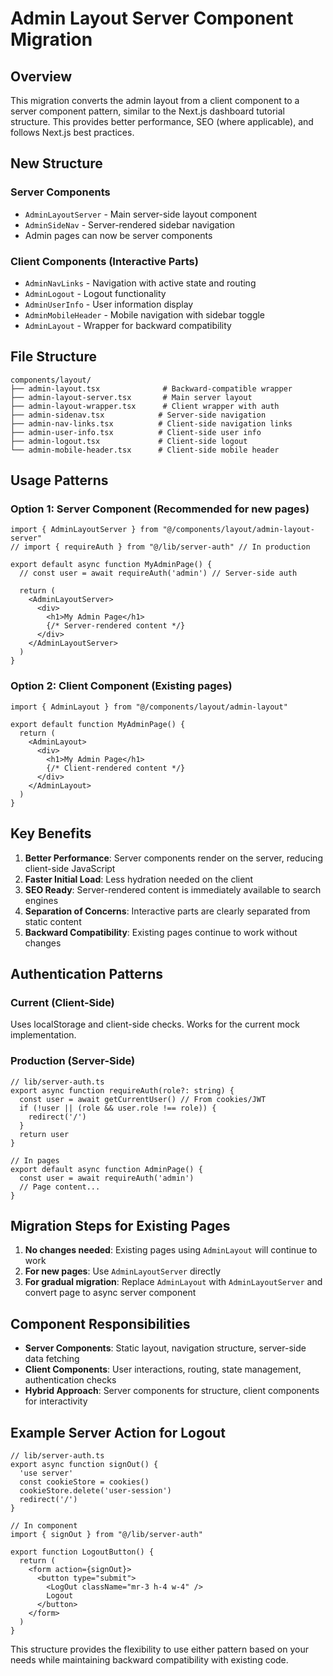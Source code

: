 # Admin Layout Server Component Migration

## Overview

This migration converts the admin layout from a client component to a server component pattern, similar to the Next.js dashboard tutorial structure. This provides better performance, SEO (where applicable), and follows Next.js best practices.

## New Structure

### Server Components
- `AdminLayoutServer` - Main server-side layout component
- `AdminSideNav` - Server-rendered sidebar navigation
- Admin pages can now be server components

### Client Components (Interactive Parts)
- `AdminNavLinks` - Navigation with active state and routing
- `AdminLogout` - Logout functionality
- `AdminUserInfo` - User information display
- `AdminMobileHeader` - Mobile navigation with sidebar toggle
- `AdminLayout` - Wrapper for backward compatibility

## File Structure

```
components/layout/
├── admin-layout.tsx              # Backward-compatible wrapper
├── admin-layout-server.tsx       # Main server layout
├── admin-layout-wrapper.tsx      # Client wrapper with auth
├── admin-sidenav.tsx            # Server-side navigation
├── admin-nav-links.tsx          # Client-side navigation links
├── admin-user-info.tsx          # Client-side user info
├── admin-logout.tsx             # Client-side logout
└── admin-mobile-header.tsx      # Client-side mobile header
```

## Usage Patterns

### Option 1: Server Component (Recommended for new pages)
```tsx
import { AdminLayoutServer } from "@/components/layout/admin-layout-server"
// import { requireAuth } from "@/lib/server-auth" // In production

export default async function MyAdminPage() {
  // const user = await requireAuth('admin') // Server-side auth
  
  return (
    <AdminLayoutServer>
      <div>
        <h1>My Admin Page</h1>
        {/* Server-rendered content */}
      </div>
    </AdminLayoutServer>
  )
}
```

### Option 2: Client Component (Existing pages)
```tsx
import { AdminLayout } from "@/components/layout/admin-layout"

export default function MyAdminPage() {
  return (
    <AdminLayout>
      <div>
        <h1>My Admin Page</h1>
        {/* Client-rendered content */}
      </div>
    </AdminLayout>
  )
}
```

## Key Benefits

1. **Better Performance**: Server components render on the server, reducing client-side JavaScript
2. **Faster Initial Load**: Less hydration needed on the client
3. **SEO Ready**: Server-rendered content is immediately available to search engines
4. **Separation of Concerns**: Interactive parts are clearly separated from static content
5. **Backward Compatibility**: Existing pages continue to work without changes

## Authentication Patterns

### Current (Client-Side)
Uses localStorage and client-side checks. Works for the current mock implementation.

### Production (Server-Side)
```tsx
// lib/server-auth.ts
export async function requireAuth(role?: string) {
  const user = await getCurrentUser() // From cookies/JWT
  if (!user || (role && user.role !== role)) {
    redirect('/')
  }
  return user
}

// In pages
export default async function AdminPage() {
  const user = await requireAuth('admin')
  // Page content...
}
```

## Migration Steps for Existing Pages

1. **No changes needed**: Existing pages using `AdminLayout` will continue to work
2. **For new pages**: Use `AdminLayoutServer` directly
3. **For gradual migration**: Replace `AdminLayout` with `AdminLayoutServer` and convert page to async server component

## Component Responsibilities

- **Server Components**: Static layout, navigation structure, server-side data fetching
- **Client Components**: User interactions, routing, state management, authentication checks
- **Hybrid Approach**: Server components for structure, client components for interactivity

## Example Server Action for Logout

```tsx
// lib/server-auth.ts
export async function signOut() {
  'use server'
  const cookieStore = cookies()
  cookieStore.delete('user-session')
  redirect('/')
}

// In component
import { signOut } from "@/lib/server-auth"

export function LogoutButton() {
  return (
    <form action={signOut}>
      <button type="submit">
        <LogOut className="mr-3 h-4 w-4" />
        Logout
      </button>
    </form>
  )
}
```

This structure provides the flexibility to use either pattern based on your needs while maintaining backward compatibility with existing code.